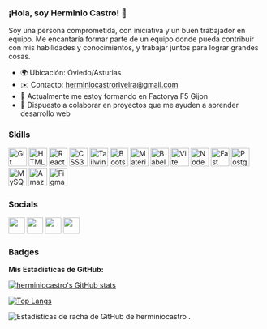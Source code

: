 ### ¡Hola, soy Herminio Castro! 👋

Soy una persona comprometida, con iniciativa y un buen trabajador en equipo. Me encantaría formar parte de un equipo donde pueda contribuir con mis habilidades y conocimientos, y trabajar juntos para lograr grandes cosas.

- 🌍 Ubicación: Oviedo/Asturias
- ✉️ Contacto: [herminiocastroriveira@gmail.com](mailto:herminiocastroriveira@gmail.com)
- 🧠 Actualmente me estoy formando en Factorya F5 Gijon
- 🤝 Dispuesto a colaborar en proyectos que me ayuden a aprender desarrollo web

### Skills

[<img src="https://raw.githubusercontent.com/danielcranney/readme-generator/main/public/icons/skills/git-colored.svg" width="36" height="36" alt="Git" />](https://git-scm.com/)
[<img src="https://raw.githubusercontent.com/danielcranney/readme-generator/main/public/icons/skills/html5-colored.svg" width="36" height="36" alt="HTML5" />](https://developer.mozilla.org/en-US/docs/Glossary/HTML5)
[<img src="https://raw.githubusercontent.com/danielcranney/readme-generator/main/public/icons/skills/react-colored.svg" width="36" height="36" alt="React" />](https://reactjs.org/)
[<img src="https://raw.githubusercontent.com/danielcranney/readme-generator/main/public/icons/skills/css3-colored.svg" width="36" height="36" alt="CSS3" />](https://www.w3.org/TR/CSS/#css)
[<img src="https://raw.githubusercontent.com/danielcranney/readme-generator/main/public/icons/skills/tailwindcss-colored.svg" width="36" height="36" alt="TailwindCSS" />](https://tailwindcss.com/)
[<img src="https://raw.githubusercontent.com/danielcranney/readme-generator/main/public/icons/skills/bootstrap-colored.svg" width="36" height="36" alt="Bootstrap" />](https://getbootstrap.com/)
[<img src="https://raw.githubusercontent.com/danielcranney/readme-generator/main/public/icons/skills/materialui-colored.svg" width="36" height="36" alt="Material UI" />](https://mui.com/)
[<img src="https://raw.githubusercontent.com/danielcranney/readme-generator/main/public/icons/skills/babel-colored.svg" width="36" height="36" alt="Babel" />](https://babeljs.io/)
[<img src="https://raw.githubusercontent.com/danielcranney/readme-generator/main/public/icons/skills/vite-colored.svg" width="36" height="36" alt="Vite" />](https://vitejs.dev/)
[<img src="https://raw.githubusercontent.com/danielcranney/readme-generator/main/public/icons/skills/nodejs-colored.svg" width="36" height="36" alt="NodeJS" />](https://nodejs.org/en/)
[<img src="https://raw.githubusercontent.com/danielcranney/readme-generator/main/public/icons/skills/fastapi-colored.svg" width="36" height="36" alt="Fast API" />](https://fastapi.tiangolo.com/)
[<img src="https://raw.githubusercontent.com/danielcranney/readme-generator/main/public/icons/skills/postgresql-colored.svg" width="36" height="36" alt="PostgreSQL" />](https://www.postgresql.org/)
[<img src="https://raw.githubusercontent.com/danielcranney/readme-generator/main/public/icons/skills/mysql-colored.svg" width="36" height="36" alt="MySQL" />](https://www.mysql.com/)
[<img src="https://raw.githubusercontent.com/danielcranney/readme-generator/main/public/icons/skills/aws-colored.svg" width="36" height="36" alt="Amazon Web Services" />](https://aws.amazon.com)
[<img src="https://raw.githubusercontent.com/danielcranney/readme-generator/main/public/icons/skills/figma-colored.svg" width="36" height="36" alt="Figma" />](https://www.figma.com/)

### Socials

[<img src="https://raw.githubusercontent.com/danielcranney/readme-generator/main/public/icons/socials/discord.svg" width="32" height="32" />](https://discord.com/users/hxssport1977)
[<img src="https://raw.githubusercontent.com/danielcranney/readme-generator/main/public/icons/socials/github.svg" width="32" height="32" />](https://www.github.com/herminiocastro)
[<img src="https://raw.githubusercontent.com/danielcranney/readme-generator/main/public/icons/socials/linkedin.svg" width="32" height="32" />](https://www.linkedin.com/in/herminio-castro-riveira)
[<img src="https://raw.githubusercontent.com/danielcranney/readme-generator/main/public/icons/socials/stackoverflow.svg" width="32" height="32" />](https://www.stackoverflow.com/users/Herminio)

### Badges

**Mis Estadísticas de GitHub:**

<a href="http://www.github.com/herminiocastro"><img src="https://github-readme-stats.vercel.app/api?username=herminiocastro&show_icons=true&hide=prs,&title_color=22c55e&text_color=facc15&icon_color=84cc16&bg_color=1e3a8a&hide_border=true&show_icons=true" alt="herminiocastro's GitHub stats" /></a>

[![Top Langs](https://github-readme-stats.vercel.app/api/top-langs/?username=anuraghazra&layout=compact)](https://github.com/anuraghazra/github-readme-stats)

![Estadísticas de racha de GitHub de herminiocastro](https://github-readme-streak-stats.herokuapp.com/?user=herminiocastro&stroke=facc15&background=1e3a8a&ring=22c55e&fire)
.
